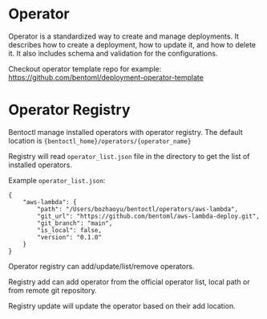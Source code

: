 # Operator

Operator is a standardized way to create and manage deployments. It describes how to 
create a deployment, how to update it, and how to delete it. It also includes schema and validation
for the configurations.

Checkout operator template repo for example: https://github.com/bentoml/deployment-operator-template



# Operator Registry

Bentoctl manage installed operators with operator registry. The default location is `{bentoctl_home}/operators/{operator_name}`

Registry will read `operator_list.json` file in the directory to get the list of installed operators.

Example `operator_list.json`:
```
{
    "aws-lambda": {
        "path": "/Users/bozhaoyu/bentoctl/operators/aws-lambda",
        "git_url": "https://github.com/bentoml/aws-lambda-deploy.git",
        "git_branch": "main",
        "is_local": false,
        "version": "0.1.0"
    }
}
```


Operator registry can add/update/list/remove operators.

Registry add can add operator from the official operator list, local path or from remote git repository.

Registry update will update the operator based on their add location.

